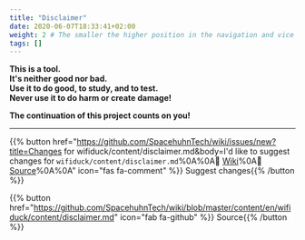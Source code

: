 ```yaml
---
title: "Disclaimer"
date: 2020-06-07T18:33:41+02:00
weight: 2 # The smaller the higher position in the navigation and vice versa
tags: []
---
```


**This is a tool.**  
**It's neither good nor bad.**  
**Use it to do good, to study, and to test.**  
**Never use it to do harm or create damage!**  

**The continuation of this project counts on you!**  

---

{{% button href="https://github.com/SpacehuhnTech/wiki/issues/new?title=Changes for wifiduck/content/disclaimer.md&body=I'd like to suggest changes for `wifiduck/content/disclaimer.md`%0A%0A:link: [Wiki](https://spacehuhn.wiki/wifiduck/content/disclaimer)%0A:link: [Source](https://github.com/SpacehuhnTech/wiki/blob/master/content/en/wifiduck/content/disclaimer.md)%0A%0A<!-- Describe your desired changes -->" icon="fas fa-comment" %}}&nbsp;Suggest changes{{% /button %}}

{{% button href="https://github.com/SpacehuhnTech/wiki/blob/master/content/en/wifiduck/content/disclaimer.md" icon="fab fa-github" %}}&nbsp;Source{{% /button %}}